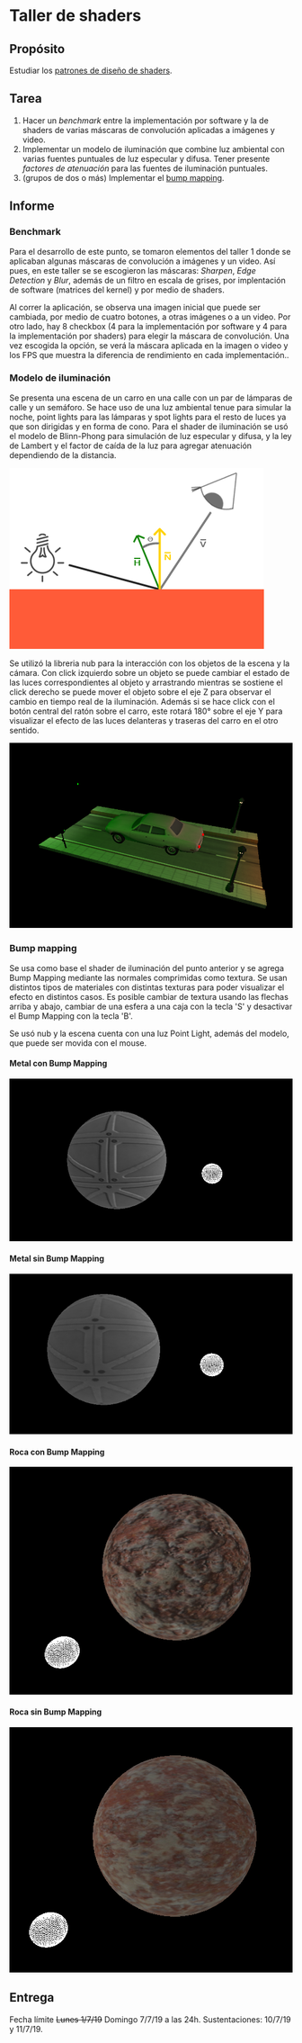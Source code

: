 # Taller de shaders

## Propósito

Estudiar los [patrones de diseño de shaders](http://visualcomputing.github.io/Shaders/#/4).

## Tarea

1. Hacer un _benchmark_ entre la implementación por software y la de shaders de varias máscaras de convolución aplicadas a imágenes y video.
2. Implementar un modelo de iluminación que combine luz ambiental con varias fuentes puntuales de luz especular y difusa. Tener presente _factores de atenuación_ para las fuentes de iluminación puntuales.
3. (grupos de dos o más) Implementar el [bump mapping](https://en.wikipedia.org/wiki/Bump_mapping).

## Informe

### Benchmark

Para el desarrollo de este punto, se tomaron elementos del taller 1 donde se aplicaban algunas máscaras de convolución a imágenes y un video. Así pues, en este taller se se escogieron las máscaras: _Sharpen_, _Edge Detection_ y _Blur_, además de un filtro en escala de grises, por implentación de software (matrices del kernel) y por medio de shaders. 

Al correr la aplicación, se observa una imagen inicial que puede ser cambiada, por medio de cuatro botones, a otras imágenes o a un video. Por otro lado, hay 8 checkbox (4 para la implementación por software y 4 para la implementación por shaders) para elegir la máscara de convolución. Una vez escogida la opción, se verá la máscara aplicada en la imagen o video y los FPS que muestra la diferencia de rendimiento en cada implementación..

### Modelo de iluminación

Se presenta una escena de un carro en una calle con un par de lámparas de calle y un semáforo. Se hace uso de una luz ambiental tenue para simular la noche, point lights para las lámparas y spot lights para el resto de luces ya que son dirigidas y en forma de cono. Para el shader de iluminación se usó el modelo de Blinn-Phong para simulación de luz especular y difusa, y la ley de Lambert y el factor de caída de la luz para agregar atenuación dependiendo de la distancia.

![image](./docs/images/blinn.png)

Se utilizó la libreria nub para la interacción con los objetos de la escena y la cámara. Con click izquierdo sobre un objeto se puede cambiar el estado de las luces correspondientes al objeto y arrastrando mientras se sostiene el click derecho se puede mover el objeto sobre el eje Z para observar el cambio en tiempo real de la iluminación. Además si se hace click con el botón central del ratón sobre el carro, este rotará 180° sobre el eje Y para visualizar el efecto de las luces delanteras y traseras del carro en el otro sentido.

![image](./docs/images/lighting.PNG)

### Bump mapping

Se usa como base el shader de iluminación del punto anterior y se agrega Bump Mapping mediante las normales comprimidas como textura. Se usan distintos tipos de materiales con distintas texturas para poder visualizar el efecto en distintos casos. Es posible cambiar de textura usando las flechas arriba y abajo, cambiar de una esfera a una caja con la tecla 'S' y desactivar el Bump Mapping con la tecla 'B'. 

Se usó nub y la escena cuenta con una luz Point Light, además del modelo, que puede ser movida con el mouse.

#### Metal con Bump Mapping

![Metal con Bump Mapping](./docs/images/bump_1.PNG)

#### Metal sin Bump Mapping

![Metal sin Bump Mapping](./docs/images/no_bump_1.PNG)

#### Roca con Bump Mapping

![Roca con Bump Mapping](./docs/images/bump_2.PNG)

#### Roca sin Bump Mapping

![Roca sin Bump Mapping](./docs/images/no_bump_2.PNG)

## Entrega

Fecha límite ~~Lunes 1/7/19~~ Domingo 7/7/19 a las 24h. Sustentaciones: 10/7/19 y 11/7/19.
